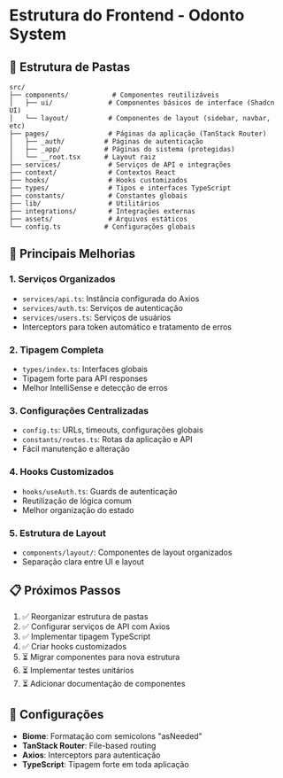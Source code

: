 # Estrutura do Frontend - Odonto System

## 📁 Estrutura de Pastas

```
src/
├── components/           # Componentes reutilizáveis
│   ├── ui/              # Componentes básicos de interface (Shadcn UI)
│   └── layout/          # Componentes de layout (sidebar, navbar, etc)
├── pages/               # Páginas da aplicação (TanStack Router)
│   ├── _auth/          # Páginas de autenticação
│   ├── _app/           # Páginas do sistema (protegidas)
│   └── __root.tsx      # Layout raiz
├── services/            # Serviços de API e integrações
├── context/             # Contextos React
├── hooks/               # Hooks customizados
├── types/               # Tipos e interfaces TypeScript
├── constants/           # Constantes globais
├── lib/                 # Utilitários
├── integrations/        # Integrações externas
├── assets/              # Arquivos estáticos
└── config.ts           # Configurações globais
```

## 🚀 Principais Melhorias

### 1. **Serviços Organizados**
- `services/api.ts`: Instância configurada do Axios
- `services/auth.ts`: Serviços de autenticação
- `services/users.ts`: Serviços de usuários
- Interceptors para token automático e tratamento de erros

### 2. **Tipagem Completa**
- `types/index.ts`: Interfaces globais
- Tipagem forte para API responses
- Melhor IntelliSense e detecção de erros

### 3. **Configurações Centralizadas**
- `config.ts`: URLs, timeouts, configurações globais
- `constants/routes.ts`: Rotas da aplicação e API
- Fácil manutenção e alteração

### 4. **Hooks Customizados**
- `hooks/useAuth.ts`: Guards de autenticação
- Reutilização de lógica comum
- Melhor organização do estado

### 5. **Estrutura de Layout**
- `components/layout/`: Componentes de layout organizados
- Separação clara entre UI e layout

## 📋 Próximos Passos

1. ✅ Reorganizar estrutura de pastas
2. ✅ Configurar serviços de API com Axios
3. ✅ Implementar tipagem TypeScript
4. ✅ Criar hooks customizados
5. ⏳ Migrar componentes para nova estrutura
6. ⏳ Implementar testes unitários
7. ⏳ Adicionar documentação de componentes

## 🔧 Configurações

- **Biome**: Formatação com semicolons "asNeeded"
- **TanStack Router**: File-based routing
- **Axios**: Interceptors para autenticação
- **TypeScript**: Tipagem forte em toda aplicação
